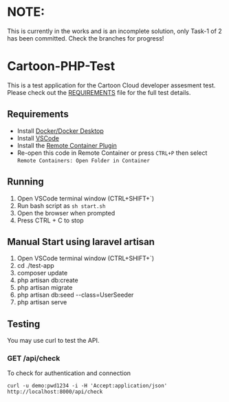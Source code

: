 # NOTE:
This is currently in the works and is an incomplete solution, only Task-1 of 2 has been committed. Check the branches for progress!

# Cartoon-PHP-Test
This is a test application for the Cartoon Cloud developer assesment test.
Please check out the [REQUIREMENTS](./REQUIREMENTS.md) file for the full test details.

## Requirements
* Install [Docker/Docker Desktop ](https://www.docker.com/products/docker-desktop)
* Install [VSCode](https://code.visualstudio.com/)
* Install the [Remote Container Plugin](https://marketplace.visualstudio.com/items?itemName=ms-vscode-remote.remote-containers)
* Re-open this code in Remote Container or press ``CTRL+P`` then select ``Remote Containers: Open Folder in Container``

## Running
1. Open VSCode terminal window (CTRL+SHIFT+`) 
2. Run bash script as ``sh start.sh``
3. Open the browser when prompted
4. Press CTRL + C to stop

## Manual Start using laravel artisan
1. Open VSCode terminal window (CTRL+SHIFT+`) 
2. cd ./test-app
3. composer update
4. php artisan db:create
5. php artisan migrate
6. php artisan db:seed --class=UserSeeder
7. php artisan serve

## Testing
You may use curl to test the API.

### GET /api/check
To check for authentication and connection

```curl -u demo:pwd1234 -i -H 'Accept:application/json' http://localhost:8000/api/check```

